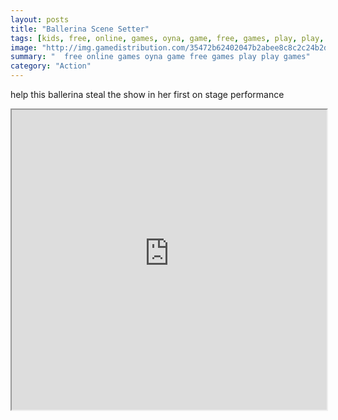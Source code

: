 ```yaml
---
layout: posts
title: "Ballerina Scene Setter"
tags: [kids, free, online, games, oyna, game, free, games, play, play, games]
image: "http://img.gamedistribution.com/35472b62402047b2abee8c8c2c24b2d0.jpg"
summary: "  free online games oyna game free games play play games"
category: "Action"
---
```


help this ballerina steal the show in her first on stage performance

<iframe width="100%" height="480px;" src="http://flash.gamedistribution.com?game=35472b62402047b2abee8c8c2c24b2d0"></iframe>